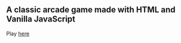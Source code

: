 ## A classic arcade game made with HTML and Vanilla JavaScript

Play [here]("https://jenniferr326.github.io/classic-arcade/")


